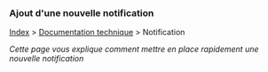 ### Ajout d'une nouvelle notification

[Index](../../../index.md) > [Documentation technique](../index.md) > Notification

*Cette page vous explique comment mettre en place rapidement une nouvelle notification*